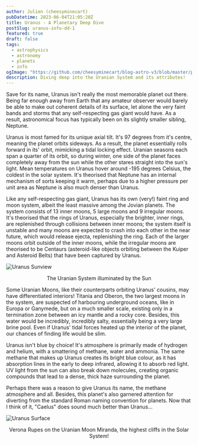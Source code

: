 ```yaml
---
author: Julien (cheesyminecart)
pubDatetime: 2023-06-04T21:05:20Z
title: Uranus - A Planetary Deep Dive
postSlug: uranus-info-dd-1
featured: true
draft: false
tags:
  - astrophysics
  - astronomy
  - planets
  - info
ogImage: "https://github.com/cheesyminecart/blog-astro-v3/blob/master/public/blog%20images/uranus_sunview.jpeg"
description: Diving deep into the Uranian System and its attributes!
---
```


Save for its name, Uranus isn't really the most memorable planet out there. Being far enough away from Earth that any amateur observer would barely be able to make out coherent details of its surface, let alone the very faint bands and storms that any self-respecting gas giant would have. As a result, astronomical focus has typically been on its slightly smaller sibling, Neptune.

Uranus is most famed for its unique axial tilt. It's 97 degrees from it's centre, meaning the planet orbits sideways. As a result, the planet essentially rolls forward in its' orbit, mimicking a tidal locking effect. Uranian seasons each span a quarter of its orbit, so during winter, one side of the planet faces completely away from the sun while the other stares straight into the sun's light. Mean temperatures on Uranus hover around -195 degrees Celsius, the coldest in the solar system. It's theorised that Neptune has an internal mechanism of sorts keeping it warm, perhaps due to a higher pressure per unit area as Neptune is also much denser than Uranus.

Like any self-respecting gas giant, Uranus has its own (very!) faint ring and moon system, albeit the least massive among the Jovian planets. The system consists of 13 inner moons, 5 large moons and 9 irregular moons. It's theorised that the rings of Uranus, especially the brighter, inner rings, are replenished through collisions between inner moons; the system itself is unstable and many moons are expected to crash into each other in the near future, which would release ejecta, replenishing the ring. Each of the larger moons orbit outside of the inner moons, while the irregular moons are theorised to be Centaurs (asteroid-like objects orbiting between the Kuiper and Asteroid Belts) that have been captured by Uranus.

![Uranus Sunview](/blog-images/uranus_sunview.jpeg)

<figcaption style="text-align: center">The Uranian System illuminated by the Sun

</figcaption>

Some Uranian Moons, like their counterparts orbiting Uranus' cousins, may have differentiated interiors! Titania and Oberon, the two largest moons in the system, are suspected of harbouring underground oceans, like in Europa or Ganymede, but on a much smaller scale, existing only in a termination zone between an icy mantle and a rocky core. Besides, this water would be incredibly, incredibly salty, essentially being a very large brine pool. Even if Uranus' tidal forces heated up the interior of the planet, our chances of finding life would be slim.

Uranus isn't blue by choice! It's atmosphere is primarily made of hydrogen and helium, with a smattering of methane, water and ammonia. The same methane that makes up Uranus creates its bright blue colour, as it has absorption lines in the early to deep infrared, allowing it to absorb red light. UV light from the sun can also break down molecules, creating organic compounds that lead to a dense, thick haze surrounding the planet.

Perhaps there was a reason to give Uranus its name, the methane atmosphere and all. Besides, this planet's also garnered attention for diverting from the standard Roman naming convention for planets. Now that I think of it, "Caelus" does sound much better than Uranus...

![Uranus Surface](/blog-images/uranus_surface.jpeg)

<figcaption style="text-align: center">Verona Rupes on the Uranian Moon Miranda, the highest cliffs in the Solar System!</figcaption>
